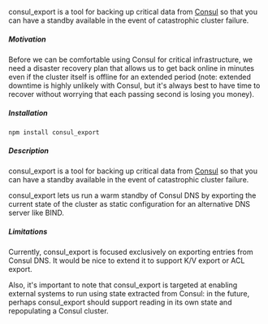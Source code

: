 consul_export is a tool for backing up critical data from [Consul](consul.io) so that you can have a standby available in the event of catastrophic cluster failure.

##### Motivation

Before we can be comfortable using Consul for critical infrastructure, we need a disaster recovery plan that allows us to get back online in minutes even if the cluster itself is offline for an extended period (note: extended downtime is highly unlikely with Consul, but it's always best to have time to recover without worrying that each passing second is losing you money).

##### Installation

`npm install consul_export`

##### Description

consul_export is a tool for backing up critical data from [Consul](consul.io) so that you can have a standby available in the event of catastrophic cluster failure.

consul_export lets us run a warm standby of Consul DNS by exporting the current state of the cluster as static configuration for an alternative DNS server like BIND.

##### Limitations

Currently, consul_export is focused exclusively on exporting entries from Consul DNS.  It would be nice to extend it to support K/V export or ACL export.

Also, it's important to note that consul_export is targeted at enabling external systems to run using state extracted from Consul: in the future, perhaps consul_export should support reading in its own state and repopulating a Consul cluster.
